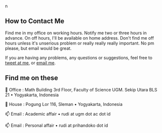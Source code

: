 n

## How to Contact Me

Find me in my office on working hours. Notify me two or three hours in advance. On off hours, I'll be available on home address. Don't find me off hours unless it's unserious problem or really really really important. No pm please, but email would be great.


If you are having any problems, any questions or suggestions, feel free to [tweet at me](https://twitter.com/intent/tweet?text=%40prihandokorudi), or [email me](mailto:rudi@ugm.ac.id).

## Find me on these

:office: Office
:    Math Building 3rd Floor, Faculty of Science UGM.
	 Sekip Utara BLS 21  • Yogyakarta, Indonesia


:house_with_garden: House
:    Pogung Lor 116, Sleman • Yogyakarta, Indonesia


:mailbox: Email
:    Academic affair • rudi at ugm dot ac dot id


:mailbox: Email
:    Personal affair • rudi at prihandoko dot id



